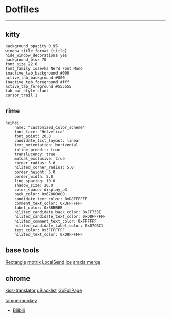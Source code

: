 # Dotfiles

---


## kitty

```
background_opacity 0.95
window_title_format {title}
hide_window_decorations yes
background_blur 70
font_size 22.0
font_family Iosevka Nerd Font Mono
inactive_tab_background #000
active_tab_background #000
inactive_tab_foreground #fff
active_tab_foreground #555555
tab_bar_style slant
cursor_trail 1
```

## rime

```
heihei:
    name: "customized_color_scheme"
    font_face: "Helvetica"
    font_point: 20.0
    candidate_list_layout: linear
    text_orientation: horizontal
    inline_preedit: true
    translucency: true
    mutual_exclusive: true
    corner_radius: 5.0
    hilited_corner_radius: 5.0
    border_height: 5.0
    border_width: 5.0
    line_spacing: 10.0
    shadow_size: 20.0
    color_space: display_p3
    back_color: 0x67000000
    candidate_text_color: 0xD8FFFFFF
    comment_text_color: 0x3FFFFFFF
    label_color: 0xBBBBBB
    hilited_candidate_back_color: 0xFF733E
    hilited_candidate_text_color: 0xD8FFFFFF
    hilited_comment_text_color: 0xFFFFFF
    hilited_candidate_label_color: 0xD7CBC1
    text_color: 0x3FFFFFFF
    hilited_text_color: 0xD8FFFFFF

```


## base tools

[Rectangle](https://rectangleapp.com/)
[motrix](https://motrix.app/)
[LocalSend](https://localsend.org/)
[Ice](https://github.com/jordanbaird/Ice)
[araxis merge](https://www.araxis.com/merge/index.en)

## chrome
[kiss-translator](https://github.com/fishjar/kiss-translator)
[uBlacklist](https://chromewebstore.google.com/detail/ublacklist/pncfbmialoiaghdehhbnbhkkgmjanfhe?hl=en)
[GoFullPage](https://chromewebstore.google.com/detail/gofullpage-full-page-scre/fdpohaocaechififmbbbbbknoalclacl)

[tampermonkey](https://www.tampermonkey.net/index.php)
- [Bilibili](https://greasyfork.org/zh-CN/scripts/481629-bilibili-%E6%8C%89%E6%A0%87%E7%AD%BE-%E6%A0%87%E9%A2%98-%E6%97%B6%E9%95%BF-up%E4%B8%BB%E5%B1%8F%E8%94%BD%E8%A7%86%E9%A2%91)
